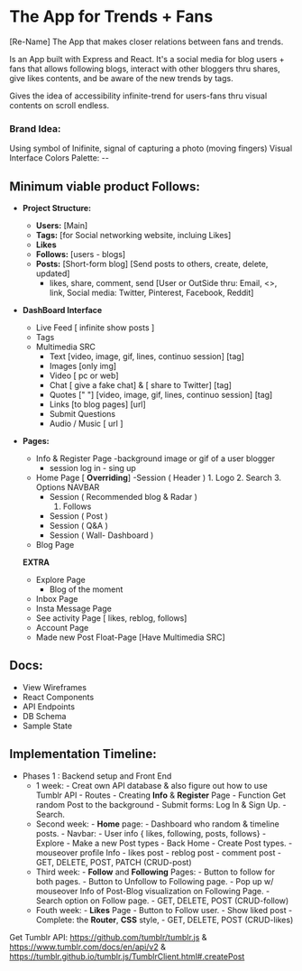 # The App for Trends + Fans
[Re-Name] The App that makes closer relations between fans and trends. 

Is an App built with Express and React. It's a social media for blog users + fans that allows following blogs, interact with other bloggers thru shares, give likes contents, and be aware of the new trends by tags.

Gives the idea of accessibility infinite-trend for users-fans thru visual contents on scroll endless.

### Brand Idea: 
Using symbol of Inifinite, signal of capturing a photo (moving fingers)
Visual Interface
Colors Palette: --

## Minimum viable product Follows:
  - **Project Structure:** 
    - **Users:** [Main]
    - **Tags:**  [for Social networking website, incluing Likes]
    - **Likes** 
    - **Follows:** [users - blogs]
    - **Posts:** [Short-form blog] [Send posts to others, create, delete, updated] 
        - likes, share, comment, send [User or OutSide thru: Email, <>, link, Social media: Twitter, Pinterest, Facebook, Reddit]

 
 - **DashBoard Interface**
     - Live Feed [ infinite show posts ]
     - Tags
     - Multimedia SRC
        - Text [video, image, gif, lines, continuo session] [tag]
        - Images [only img]
        - Video [ pc or web]
        - Chat [ give a fake chat] & [ share to Twitter] [tag]
        - Quotes [" "] [video, image, gif, lines, continuo session] [tag]
        - Links [to blog pages] [url]
        - Submit Questions
        - Audio / Music [ url ]

 - **Pages:**
    - Info & Register Page 
        -background image or gif of a user blogger
        - session log in - sing up
    - Home Page [ **Overriding**]
        -Session ( Header )
            1. Logo
            2. Search
            3. Options NAVBAR
        - Session ( Recommended blog & Radar )
            1. Follows
        - Session ( Post )
        - Session ( Q&A )
        - Session ( Wall- Dashboard )
    - Blog Page 

    **EXTRA**
    - Explore Page
        - Blog of the moment
    - Inbox Page
    - Insta Message Page
    - See activity Page [ likes, reblog, follows]
    - Account Page
    - Made new Post Float-Page [Have Multimedia SRC]

## Docs: 
   * View Wireframes
   * React Components
   * API Endpoints
   * DB Schema
   * Sample State

## Implementation Timeline: 
- Phases 1 : Backend setup and Front End 
    * 1 week: 
            - Creat own API database & also figure out how to use Tumblr API
            - Routes
            - Creating **Info** & **Register** Page
            - Function Get random Post to the background 
            - Submit forms: Log In & Sign Up.
            - Search.
    * Second week:
            - **Home** page:
                - Dashboard who random & timeline posts.
                - Navbar: 
                    - User info { likes, following, posts, follows}
                    - Explore
                    - Make a new Post types
                    - Back Home 
                - Create Post types.
                - mouseover profile Info
                - likes post
                - reblog post
                - comment post
                - GET, DELETE, POST, PATCH (CRUD-post)
    * Third week:
           - **Follow** and **Following** Pages:
                - Button to follow for both pages.
                - Button to Unfollow to Following page.
                - Pop up w/ mouseover Info of Post-Blog visualization on Following Page.
                - Search option on Follow page.
                - GET, DELETE, POST (CRUD-follow)
    * Fouth week: 
            - **Likes** Page
                - Button to Follow user.
                - Show liked post
                - Complete: the **Router**, **CSS** style,
                - GET, DELETE, POST (CRUD-likes) 


Get Tumblr API: https://github.com/tumblr/tumblr.js  & https://www.tumblr.com/docs/en/api/v2 & https://tumblr.github.io/tumblr.js/TumblrClient.html#.createPost